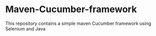 # Maven-Cucumber-framework
This repository contains a simple maven Cucumber framework using Selenium and Java
